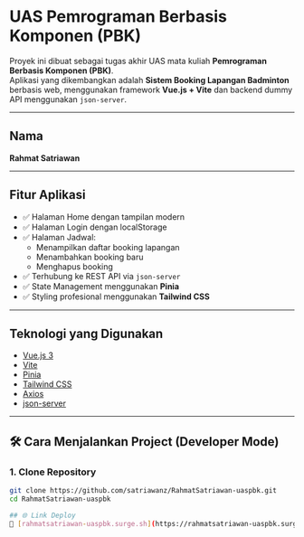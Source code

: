 # UAS Pemrograman Berbasis Komponen (PBK)

Proyek ini dibuat sebagai tugas akhir UAS mata kuliah **Pemrograman Berbasis Komponen (PBK)**.  
Aplikasi yang dikembangkan adalah **Sistem Booking Lapangan Badminton** berbasis web, menggunakan framework **Vue.js + Vite** dan backend dummy API menggunakan `json-server`.

---

## Nama

**Rahmat Satriawan**

---

## Fitur Aplikasi

- ✅ Halaman Home dengan tampilan modern
- ✅ Halaman Login dengan localStorage
- ✅ Halaman Jadwal:
  - Menampilkan daftar booking lapangan
  - Menambahkan booking baru
  - Menghapus booking
- ✅ Terhubung ke REST API via `json-server`
- ✅ State Management menggunakan **Pinia**
- ✅ Styling profesional menggunakan **Tailwind CSS**

---

## Teknologi yang Digunakan

- [Vue.js 3](https://vuejs.org/)
- [Vite](https://vitejs.dev/)
- [Pinia](https://pinia.vuejs.org/)
- [Tailwind CSS](https://tailwindcss.com/)
- [Axios](https://axios-http.com/)
- [json-server](https://github.com/typicode/json-server)

---

## 🛠️ Cara Menjalankan Project (Developer Mode)

### 1. Clone Repository

```bash
git clone https://github.com/satriawanz/RahmatSatriawan-uaspbk.git
cd RahmatSatriawan-uaspbk

## 🌐 Link Deploy
🔗 [rahmatsatriawan-uaspbk.surge.sh](https://rahmatsatriawan-uaspbk.surge.sh)
